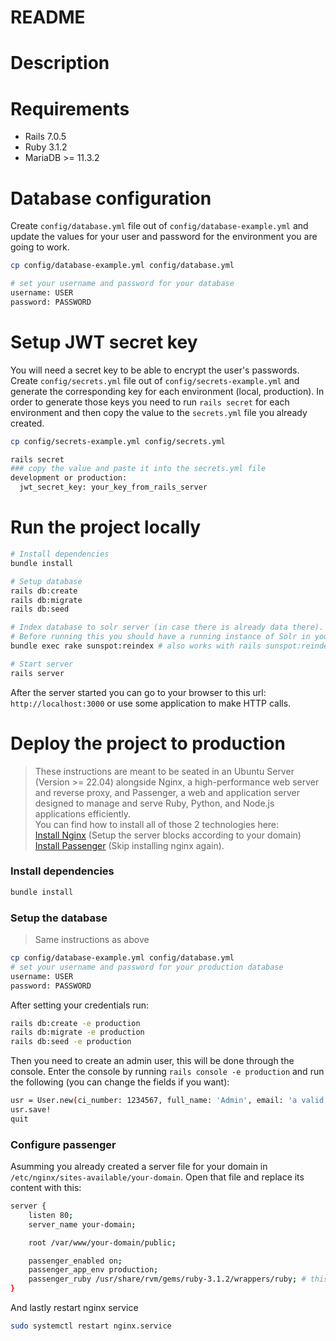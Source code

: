 # README

# Description

# Requirements
* Rails 7.0.5
* Ruby 3.1.2
* MariaDB >= 11.3.2

# Database configuration
Create `config/database.yml` file out of `config/database-example.yml` and update the values for your user and password for the environment you are going to work.
```bash
cp config/database-example.yml config/database.yml

# set your username and password for your database
username: USER
password: PASSWORD
```

# Setup JWT secret key
You will need a secret key to be able to encrypt the user's passwords. 
Create `config/secrets.yml` file out of `config/secrets-example.yml` and generate the corresponding key for each environment  (local, production). In order to generate those keys you need to run `rails secret` for each environment and then copy the value to the `secrets.yml` file you already created.
```bash
cp config/secrets-example.yml config/secrets.yml
```
```bash
rails secret
### copy the value and paste it into the secrets.yml file
development or production:
  jwt_secret_key: your_key_from_rails_server
```

# Run the project locally
```bash
# Install dependencies
bundle install

# Setup database
rails db:create
rails db:migrate
rails db:seed

# Index database to solr server (in case there is already data there).
# Before running this you should have a running instance of Solr in your machine.
bundle exec rake sunspot:reindex # also works with rails sunspot:reindex

# Start server
rails server
```
After the server started you can go to your browser to this url: `http://localhost:3000` or use some application to make HTTP calls.

# Deploy the project to production
> These instructions are meant to be seated in an Ubuntu Server (Version >= 22.04) alongside Nginx, a high-performance web server and reverse proxy, and Passenger, a web and application server designed to manage and serve Ruby, Python, and Node.js applications efficiently.<br>You can find how to install all of those 2 technologies here:<br>[Install Nginx](https://www.digitalocean.com/community/tutorials/how-to-install-nginx-on-ubuntu-22-04) (Setup the server blocks according to your domain)<br>[Install Passenger](https://www.phusionpassenger.com/docs/tutorials/deploy_to_production/installations/oss/ownserver/ruby/nginx/) (Skip installing nginx again).
### Install dependencies
```bash
bundle install
```
### Setup the database 
> Same instructions as above
```bash
cp config/database-example.yml config/database.yml
# set your username and password for your production database
username: USER
password: PASSWORD
```
After setting your credentials run:
```bash
rails db:create -e production
rails db:migrate -e production
rails db:seed -e production
```
Then you need to create an admin user, this will be done through the console.
Enter the console by running `rails console -e production` and run the following (you can change the fields if you want):
```bash
usr = User.new(ci_number: 1234567, full_name: 'Admin', email: 'a valid email', username: 'admin', role: :admin, office_id: 1, password: 'password', password_confirmation: 'password');
usr.save!
quit
```
### Configure passenger
Asumming you already created a server file for your domain in `/etc/nginx/sites-available/your-domain`. Open that file and replace its content with this:
```bash
server {
    listen 80;
    server_name your-domain;

    root /var/www/your-domain/public;

    passenger_enabled on;
    passenger_app_env production;
    passenger_ruby /usr/share/rvm/gems/ruby-3.1.2/wrappers/ruby; # this could be different depending on where it is installed your ruby
}
```
And lastly restart nginx service
```bash
sudo systemctl restart nginx.service
```
